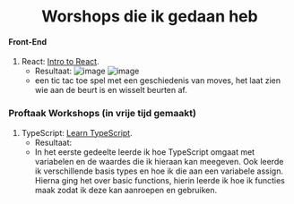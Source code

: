 <h1 align="center">Worshops die ik gedaan heb</h1>

#### Front-End
1. React: [Intro to React](https://reactjs.org/tutorial/tutorial.html#overview).
   - Resultaat:
   ![image](https://user-images.githubusercontent.com/99262072/157402333-b98259de-3e80-47f5-af62-f4150c7af6bb.png) ![image](https://user-images.githubusercontent.com/99262072/157402359-2325d330-a87c-42b7-a523-e2ac8252c127.png)
   - een tic tac toe spel met een geschiedenis van moves, het laat zien wie aan de beurt is en wisselt beurten af.


### Proftaak Workshops (in vrije tijd gemaakt)
1. TypeScript: [Learn TypeScript](https://www.codecademy.com/courses/learn-typescript/).
   - Resultaat:
   - In het eerste gedeelte leerde ik hoe TypeScript omgaat met variabelen en de waardes die ik hieraan kan meegeven. Ook leerde ik verschillende basis types en hoe ik die aan een variabele assign.
     Hierna ging het over basic functions, hierin leerde ik hoe ik functies maak zodat ik deze kan aanroepen en gebruiken.

